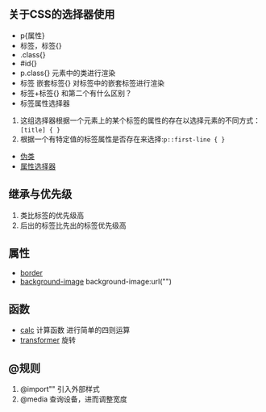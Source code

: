## 关于CSS的选择器使用
* p{属性}
* 标签，标签{}
* .class{}
* #id{}
* p.class{} 
元素中的类进行渲染 
* 标签 嵌套标签{}
对标签中的嵌套标签进行渲染
* 标签+标签{} 
和第二个有什么区别？
* 标签属性选择器 
1. 这组选择器根据一个元素上的某个标签的属性的存在以选择元素的不同方式：`[title] { }`
2. 根据一个有特定值的标签属性是否存在来选择:`p::first-line { }
` 
* [伪类](https://developer.mozilla.org/zh-CN/docs/Learn/CSS/Building_blocks/Selectors) 
* [属性选择器](https://developer.mozilla.org/zh-CN/docs/Learn/CSS/Building_blocks/Selectors/Attribute_selectors)

## 继承与优先级 
1. 类比标签的优先级高
2. 后出的标签比先出的标签优先级高 
## 属性 
* [border](https://developer.mozilla.org/zh-CN/docs/Web/CSS/border)
* [background-image](https://developer.mozilla.org/zh-CN/docs/Web/CSS/background-image) 
background-image:url("")
## 函数 
* [calc](https://developer.mozilla.org/zh-CN/docs/Web/CSS/calc) 
计算函数 进行简单的四则运算
* [transformer](https://developer.mozilla.org/zh-CN/docs/Web/CSS/transform)
旋转 
## @规则 
1. @import"" 
引入外部样式
2. @media 
查询设备，进而调整宽度